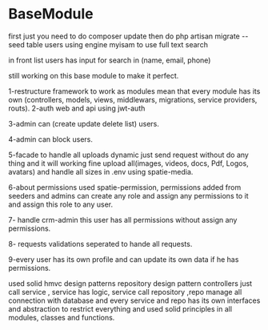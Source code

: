 # BaseModule
first just you need to do composer update then do php artisan migrate --seed
table users using engine myisam to use full text search

in front list users has input for search in (name, email, phone)

still working on this base module to make it perfect.

1-restructure framework to work as modules mean that every module has its own (controllers, models, views, middlewars, migrations, service providers, routs).
2-auth web and api using jwt-auth

3-admin can (create update delete list) users.

4-admin can block users.

5-facade to handle all uploads dynamic just send request without do any thing and it will working fine upload all(images, videos, docs, Pdf, Logos, avatars) and handle all sizes in .env using spatie-media.

6-about permissions used spatie-permission, permissions added from seeders and admins can create any role and assign any permissions to it and assign this role to any user.

7- handle crm-admin this user has all permissions without assign any permissions.

8- requests validations seperated to hande all requests.

9-every user has its own profile and can update its own data if he has permissions.

used solid hmvc design patterns repository design pattern controllers just call service , service has logic, service call repository ,repo manage all connection with database and every service and repo has its own interfaces and abstraction to restrict everything and used solid principles in all modules, classes and functions.
